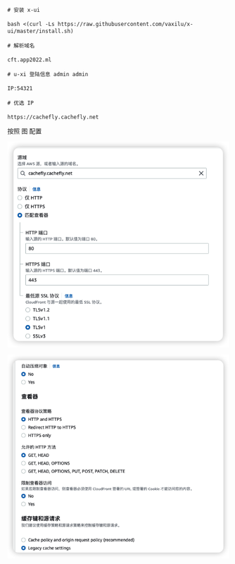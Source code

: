 ```shell
# 安装 x-ui

bash <(curl -Ls https://raw.githubusercontent.com/vaxilu/x-ui/master/install.sh)

# 解析域名

cft.app2022.ml

# u-xi 登陆信息 admin admin

IP:54321

# 优选 IP 

https://cachefly.cachefly.net

```



按照 图 配置 



![](/aws/iShot_2022-08-02_18.46.42.png)



![](/aws/iShot_2022-08-02_18.47.12.png)



